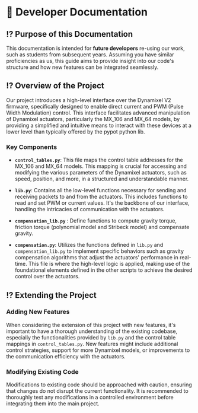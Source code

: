 # 📖 Developer Documentation

## ⁉️ Purpose of this Documentation

This documentation is intended for **future developers** re-using our work, such as students from subsequent years. Assuming you have similar proficiencies as us, this guide aims to provide insight into our code's structure and how new features can be integrated seamlessly.

## ⁉️ Overview of the Project

Our project introduces a high-level interface over the Dynamixel V2 firmware, specifically designed to enable direct current and PWM (Pulse Width Modulation) control. This interface facilitates advanced manipulation of Dynamixel actuators, particularly the MX_106 and MX_64 models, by providing a simplified and intuitive means to interact with these devices at a lower level than typically offered by the pypot python lib.

### Key Components

- **`control_tables.py`**: This file maps the control table addresses for the MX_106 and MX_64 models. This mapping is crucial for accessing and modifying the various parameters of the Dynamixel actuators, such as speed, position, and more, in a structured and understandable manner.

- **`lib.py`**: Contains all the low-level functions necessary for sending and receiving packets to and from the actuators. This includes functions to read and set PWM or current values. It's the backbone of our interface, handling the intricacies of communication with the actuators.
  
- **`compensation_lib.py`** : Define functions to compute gravity torque, friction torque (polynomial model and Stribeck model) and compensate gravity.

- **`compensation.py`**: Utilizes the functions defined in `lib.py` and `compensation_lib.py` to implement specific behaviors such as gravity compensation algorithms that adjust the actuators' performance in real-time. This file is where the high-level logic is applied, making use of the foundational elements defined in the other scripts to achieve the desired control over the actuators. 

## ⁉️ Extending the Project

### Adding New Features

When considering the extension of this project with new features, it's important to have a thorough understanding of the existing codebase, especially the functionalities provided by `lib.py` and the control table mappings in `control_tables.py`. New features might include additional control strategies, support for more Dynamixel models, or improvements to the communication efficiency with the actuators.

### Modifying Existing Code

Modifications to existing code should be approached with caution, ensuring that changes do not disrupt the current functionality. It is recommended to thoroughly test any modifications in a controlled environment before integrating them into the main project.